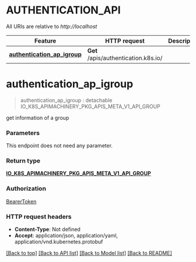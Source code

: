 # AUTHENTICATION_API

All URIs are relative to *http://localhost*

Feature | HTTP request | Description
------------- | ------------- | -------------
[**authentication_ap_igroup**](AUTHENTICATION_API.md#authentication_ap_igroup) | **Get** /apis/authentication.k8s.io/ | 


# **authentication_ap_igroup**
> authentication_ap_igroup : detachable IO_K8S_APIMACHINERY_PKG_APIS_META_V1_API_GROUP




get information of a group


### Parameters
This endpoint does not need any parameter.

### Return type

[**IO_K8S_APIMACHINERY_PKG_APIS_META_V1_API_GROUP**](io.k8s.apimachinery.pkg.apis.meta.v1.APIGroup.md)

### Authorization

[BearerToken](../README.md#BearerToken)

### HTTP request headers

 - **Content-Type**: Not defined
 - **Accept**: application/json, application/yaml, application/vnd.kubernetes.protobuf

[[Back to top]](#) [[Back to API list]](../README.md#documentation-for-api-endpoints) [[Back to Model list]](../README.md#documentation-for-models) [[Back to README]](../README.md)

